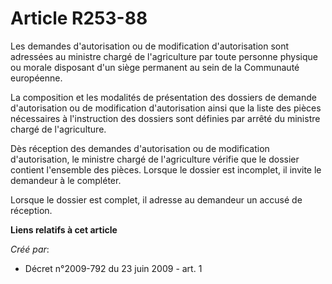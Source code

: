 # Article R253-88

Les demandes d'autorisation ou de modification d'autorisation sont adressées au ministre chargé de l'agriculture par toute
personne physique ou morale disposant d'un siège permanent au sein de la Communauté européenne. 

La composition et les modalités de présentation des dossiers de demande d'autorisation ou de modification d'autorisation
ainsi que la liste des pièces nécessaires à l'instruction des dossiers sont définies par arrêté du ministre chargé de
l'agriculture. 

Dès réception des demandes d'autorisation ou de modification d'autorisation, le ministre chargé de l'agriculture vérifie que
le dossier contient l'ensemble des pièces. Lorsque le dossier est incomplet, il invite le demandeur à le compléter. 

Lorsque le dossier est complet, il adresse au demandeur un accusé de réception.

**Liens relatifs à cet article**

_Créé par_:

  - Décret n°2009-792 du 23 juin 2009 - art. 1

